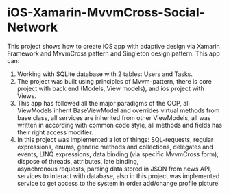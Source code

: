 # iOS-Xamarin-MvvmCross-Social-Network
This project shows how to create iOS app with adaptive design via Xamarin Framework and MvvmCross pattern and Singleton design pattern.
This app can:
1. Working with SQLite database with 2 tables: Users and Tasks.  
2. The project was built using principles of Mvvm-pattern, there is core project with back end (Models, View models), and ios project with    Views.
3. This app has followed all the major paradigms of the OOP, all ViewModels inherit BaseViewModel and overrides virtual methods from base 
   class, all services are inherited from other ViewModels, all was written in according with common code style, all methods and fields      has their right access modifier.
4. In this project was implemented a lot of things: SQL-requests, regular expressions, enums, generic methods and collections,
   delegates and events, LINQ expressions, data binding (via specific MvvmCross form), dispose of threads, attributes, late binding,  
   asynchronous requests, parsing data stored in JSON from news API, services to interact with database, also in this project was 
   implemented service to get access to the system in order add/change profile picture.
